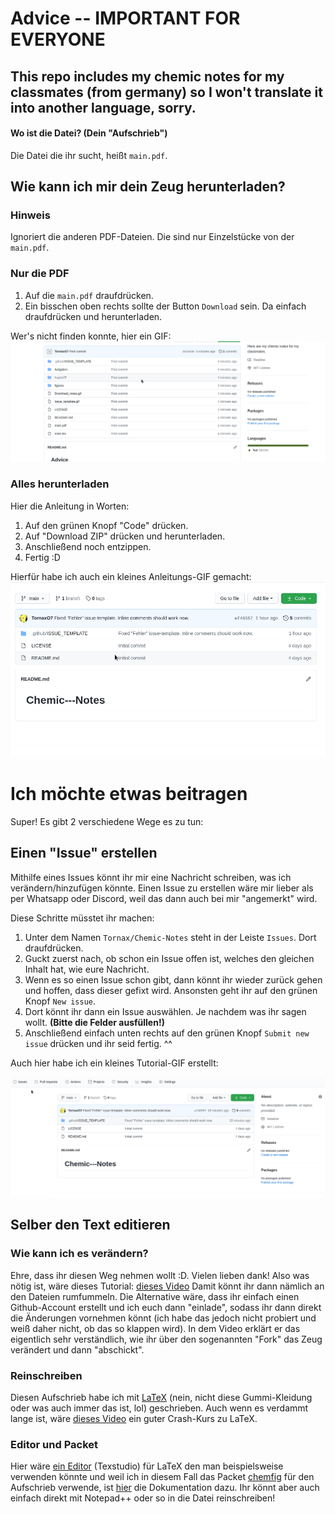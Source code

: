 # Advice -- IMPORTANT FOR EVERYONE

## This repo includes my chemic notes for my classmates (from germany) so I won't translate it into another language, sorry.

#### Wo ist die Datei? (Dein "Aufschrieb")

Die Datei die ihr sucht, heißt `main.pdf`.

## Wie kann ich mir dein Zeug herunterladen?

### Hinweis
Ignoriert die anderen PDF-Dateien. Die sind nur Einzelstücke von der `main.pdf`.

### Nur die PDF
1. Auf die `main.pdf` draufdrücken.
2. Ein bisschen oben rechts sollte der Button `Download` sein. Da einfach
   draufdrücken und herunterladen.

Wer's nicht finden konnte, hier ein GIF:
![PDF_download](PDF_download.gif)

### Alles herunterladen

Hier die Anleitung in Worten:

1. Auf den grünen Knopf "Code" drücken.
2. Auf "Download ZIP" drücken und herunterladen.
3. Anschließend noch entzippen.
4. Fertig :D

Hierfür habe ich auch ein kleines Anleitungs-GIF gemacht:
![Download-Tut](Download_notes.gif)

# Ich möchte etwas beitragen

Super! Es gibt 2 verschiedene Wege es zu tun:

## Einen "Issue" erstellen

Mithilfe eines Issues könnt ihr mir eine Nachricht schreiben, was ich
verändern/hinzufügen könnte. Einen Issue zu erstellen wäre mir lieber als per
Whatsapp oder Discord, weil das dann auch bei mir "angemerkt" wird.

Diese Schritte müsstet ihr machen:

1. Unter dem Namen `Tornax/Chemic-Notes` steht in der Leiste `Issues`. Dort
   draufdrücken.
2. Guckt zuerst nach, ob schon ein Issue offen ist, welches den gleichen Inhalt
   hat, wie eure Nachricht.
3. Wenn es so einen Issue schon gibt, dann könnt ihr wieder zurück gehen und
   hoffen, dass dieser gefixt wird. Ansonsten geht ihr auf den grünen Knopf
   `New issue`.
4. Dort könnt ihr dann ein Issue auswählen. Je nachdem was ihr sagen wollt.
   **(Bitte die Felder ausfüllen!)**
5. Anschließend einfach unten rechts auf den grünen Knopf `Submit new issue`
   drücken und ihr seid fertig. ^^

Auch hier habe ich ein kleines Tutorial-GIF erstellt:

![issue_gif](Issue_template.gif)

## Selber den Text editieren

### Wie kann ich es verändern?

Ehre, dass ihr diesen Weg nehmen wollt :D. Vielen lieben dank!
Also was nötig ist, wäre dieses Tutorial: [dieses Video](https://www.youtube.com/watch?v=_NrSWLQsDL4)
Damit könnt ihr dann nämlich an den Dateien rumfummeln. Die
Alternative wäre, dass ihr einfach einen Github-Account erstellt und ich euch
dann "einlade", sodass ihr dann direkt die Änderungen vornehmen könnt (ich habe das
jedoch nicht probiert und weiß daher nicht, ob das so klappen wird). In dem
Video erklärt er das eigentlich sehr verständlich, wie ihr über den sogenannten
"Fork" das Zeug verändert und dann "abschickt".

### Reinschreiben

Diesen Aufschrieb habe ich mit [LaTeX](https://www.latex-project.org/) (nein,
nicht diese Gummi-Kleidung oder was auch immer das ist, lol) geschrieben.
Auch wenn es verdammt lange ist, wäre
[dieses Video](https://www.youtube.com/watch?v=VhmkLrOjLsw) ein guter Crash-Kurs
zu LaTeX.

### Editor und Packet

Hier wäre [ein Editor](https://www.texstudio.org/) (Texstudio) für LaTeX den man
beispielsweise verwenden könnte und weil ich in diesem Fall das Packet
[chemfig](https://www.ctan.org/pkg/chemfig) für den Aufschrieb verwende, ist
[hier](https://mirror.clientvps.com/CTAN/macros/generic/chemfig/chemfig-en.pdf)
die Dokumentation dazu.
Ihr könnt aber auch einfach direkt mit Notepad++ oder so in die Datei
reinschreiben!
